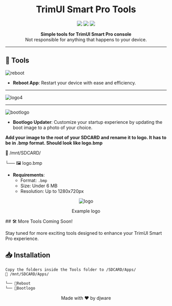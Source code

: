 <h1 align="center">TrimUI Smart Pro Tools</h1>

<p align="center">
  <img src="https://img.shields.io/badge/version-1.0.0-blue.svg?cacheSeconds=2592000" />
  <img src="https://img.shields.io/badge/contributions-welcome-orange.svg" />
  <img src="https://img.shields.io/badge/license-MIT-green" />
</p>

<p align="center">
  <strong>Simple tools for TrimUI Smart Pro console</strong><br>
  Not responsible for anything that happens to your device. 
</p>

---

## 🚀 Tools

![reboot](https://github.com/djware/TrimUITools/assets/85318457/d926453a-d7ec-4339-9a0f-2071b4a80ca9)
- **Reboot App**: Restart your device with ease and efficiency.
---

![logo4](https://github.com/djware/TrimUITools/assets/85318457/3de61ce1-2126-48d9-8e13-5e7a08da9fc9)


---
![bootlogo](https://github.com/djware/TrimUITools/assets/85318457/5a60d189-3851-4a20-85ac-72e0240fe586)
- **Bootlogo Updater**: Customize your startup experience by updating the boot image to a photo of your choice.

<b>Add your image to the root of your SDCARD and rename it to logo. It has to be in .bmp format. Should look like logo.bmp</b>

📁 /mnt/SDCARD/

└── 🖼️ logo.bmp

  - **Requirements**: 
    - Format: `.bmp`
    - Size: Under 6 MB
    - Resolution: Up to 1280x720px

<p align="center">
  <img src="https://github.com/djware/TrimUITools/assets/85318457/984e3cf0-b26b-4869-a449-0b93e74f4805" alt="logo">
</p>
<p align="center">Example logo</p>
## 🛠 More Tools Coming Soon!

Stay tuned for more exciting tools designed to enhance your TrimUI Smart Pro experience.

## 📥 Installation

```bash
Copy the folders inside the Tools folder to /SDCARD/Apps/
📁 /mnt/SDCARD/Apps/

└── 📁Reboot
└── 📁Bootlogo
```


<p align="center">
  Made with ❤️ by djware
</p>


